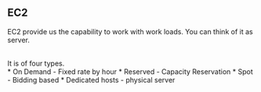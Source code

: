 ## EC2
EC2 provide us the capability to work with work loads. You can think of it as server. <br>

<br>
It is of four types. <br>
* On Demand - Fixed rate by hour
* Reserved - Capacity Reservation
* Spot - Bidding based
* Dedicated hosts - physical server
